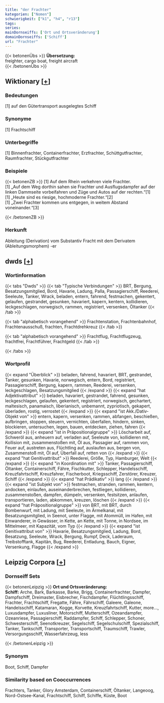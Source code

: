```yaml
---
title: "der Frachter"
kategorien: ["Nomen"]
schwierigkeit: ["k1", "h4", "r13"]
tags:
series:
mainDornseiffs: ['Ort und Ortsveränderung']
domainDornseiffs: ['Schiff']
url: "Frachter"
---
```


{{< betonenÜbs >}}
**Übersetzung:**  
freighter, cargo boat, freight  aircraft  
{{< /betonenÜbs >}}

## Wiktionary [[+](https://de.wiktionary.org/wiki/Frachter)]

### Bedeutungen
[1] auf den Gütertransport ausgelegtes Schiff  

### Synonyme
[1] Frachtschiff  

### Unterbegriffe
[1] Binnenfrachter, Containerfrachter, Erzfrachter, Schüttgutfrachter, Raumfrachter, Stückgutfrachter  

### Beispiele
{{< betonenZB >}}
[1] Auf dem Rhein verkehren viele Frachter.  
[1] „Auf dem Weg dorthin sahen sie Frachter und Ausflugsdampfer auf der linken Dammseite vorbeifahren und Züge und Autos auf der rechten.“[1]  
[1] „Heute sind es riesige, hochmoderne Frachter.“[2]  
[1] „Zwei Frachter kommen uns entgegen, in weitem Abstand voneinander.“[3]  

{{< /betonenZB >}}
### Herkunft
Ableitung (Derivation) vom Substantiv Fracht mit dem Derivatem (Ableitungsmorphem) -er  



## dwds [[+](https://www.dwds.de/wb/Frachter)]

### Wortinformation
{{< tabs "Dwds" >}}
{{< tab "Typische Verbindungen" >}}
BRT, Bergung, Besatzungsmitglied, Bord, Havarie, Ladung, Palla, Passagierschiff, Reederei, Seeleute, Tanker, Wrack, beladen, entern, fahrend, festmachen, gekentert, gelaufen, gestrandet, gesunken, havariert, kapern, kentern, kollidieren, leckgeschlagen, norwegisch, rammen, registriert, versenken, Öltanker
{{< /tab >}}

{{< tab "alphabetisch vorangehend" >}}
Frachtenstation, Frachtenbahnhof, Frachtenausschuß, frachten, Frachtdrehkreuz
{{< /tab >}}

{{< tab "alphabetisch vorangehend" >}}
Frachtflug, Frachtflugzeug, frachtfrei, Frachtführer, Frachtgeld
{{< /tab >}}

{{< /tabs >}}

### Wortprofil
{{< expand "Überblick" >}} beladen, fahrend, havariert, BRT, gestrandet, Tanker, gesunken, Havarie, norwegisch, entern, Bord, registriert, Passagierschiff, Bergung, kapern, rammen, Reederei, versenken, leckgeschlagen, Besatzungsmitglied {{< /expand >}}
{{< expand "hat Adjektivattribut" >}} beladen, havariert, gestrandet, fahrend, gesunken, leckgeschlagen, gelaufen, gekentert, registriert, norwegisch, gechartert, maltesisch, panamaisch, liberianisch, unbemannt, zypriotisch, gekapert, überladen, rostig, verrostet {{< /expand >}}
{{< expand "ist Akk./Dativ-Objekt von" >}} entern, kapern, versenken, rammen, abfangen, beschießen, aufbringen, stoppen, steuern, vernichten, überfallen, hindern, sinken, blockieren, untersuchen, legen, bauen, entdecken, ziehen, fahren {{< /expand >}}
{{< expand "ist in Präpositionalgruppe" >}} Löscharbeit auf, Schweröl aus, anheuern auf, verladen auf, Seeleute von, kollidieren mit, Kollision mit, zusammenstoßen mit, Öl aus, Passagier auf, rammen von, Feuer auf, austreten aus, Flüchtling auf, auslaufen aus, bergen von, Zusammenstoß mit, Öl auf, Überfall auf, retten von {{< /expand >}}
{{< expand "hat Genitivattribut" >}} Reederei, Größe, Typ, Hamburger, Welt {{< /expand >}}
{{< expand "in Koordination mit" >}} Tanker, Passagierschiff, Öltanker, Containerschiff, Fähre, Fischkutter, Schlepper, Handelsschiff, Kreuzfahrtschiff, Kreuzfahrer, Fischerboot, Kriegsschiff, Zerstörer, Kreuzer, Schiff {{< /expand >}}
{{< expand "hat Prädikativ" >}} lang {{< /expand >}}
{{< expand "ist Subjekt von" >}} festmachen, stranden, rammen, kentern, andocken, einlaufen, auseinanderbrechen, festliegen, kollidieren, zusammenstoßen, dampfen, dümpeln, versenken, festsitzen, anlaufen, transportieren, laden, abkommen, kreuzen, löschen {{< /expand >}}
{{< expand "hat Präpositionalgruppe" >}} von BRT, mit BRT, durch Bombenwurf, mit Ladung, mit Seeleute, im Ärmelkanal, mit Besatzungsmitglied, in Seenot, unter Flagge, mit Atommüll, im Hafen, mit Einwanderer, in Gewässer, in Kette, an Kette, mit Tonne, in Nordsee, im Mittelmeer, mit Kapazität, vom Typ {{< /expand >}}
{{< expand "ist Genitivattribut von" >}} Havarie, Besatzungsmitglied, Ladung, Bord, Besatzung, Seeleute, Wrack, Bergung, Rumpf, Deck, Laderaum, Treibstofftank, Kapitän, Bug, Reederei, Entladung, Bauch, Eigner, Versenkung, Flagge {{< /expand >}}

## Leipzig Corpora [[+](https://corpora.uni-leipzig.de/en/res?word=Frachter&corpusId=deu_newscrawl-public_2018)]

### Dornseiff Sets
{{< betonenLeipzig >}}
**Ort und Ortsveränderung:**  
**Schiff:** Arche, Bark, Barkasse, Barke, Brigg, Containerfrachter, Dampfer, Dampfschiff, Dreimaster, Eisbrecher, Fischdampfer, Flüchtlingsschiff, Frachter, Frachtschiff, Fregatte, Fähre, Fährschiff, Galeere, Galeone, Handelsschiff, Katamaran, Kogge, Korvette, Kreuzfahrtschiff, Kutter, more..., Luxusdampfer, Luxusliner, Motorschiff, Mutterschiff, Ozeandampfer, Ozeanriese, Passagierschiff, Raddampfer, Schiff, Schlepper, Schoner, Schwesterschiff, Seenotkreuzer, Segelschiff, Segelschulschiff, Spezialschiff, Tanker, Tankschiff, Transporter, Transportschiff, Traumschiff, Trawler, Versorgungsschiff, Wasserfahrzeug, less  

{{< /betonenLeipzig >}}

### Synonym
Boot, Schiff, Dampfer


### Similarity based on Cooccurrences
Frachters, Tanker, Glory Amsterdam, Containerschiff, Öltanker, Langeoog, Nord-Ostsee-Kanal, Frachtschiff, Schiff, Schiffe, Küste, Boot

